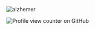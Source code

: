 ![aizhemer](https://github.com/user-attachments/assets/571b6868-a782-45f2-9e74-0ad0f5485f2c)

![Profile view counter on GitHub](https://komarev.com/ghpvc/?username=FranchiseNeuvilette)


